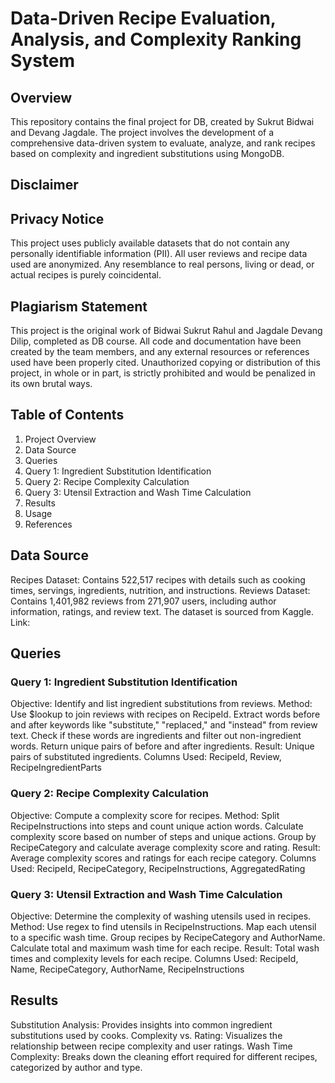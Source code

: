 # Data-Driven Recipe Evaluation, Analysis, and Complexity Ranking System
## Overview
This repository contains the final project for DB, created by Sukrut Bidwai and Devang Jagdale. The project involves the development of a comprehensive data-driven system to evaluate, analyze, and rank recipes based on complexity and ingredient substitutions using MongoDB.

## Disclaimer
## Privacy Notice
This project uses publicly available datasets that do not contain any personally identifiable information (PII). All user reviews and recipe data used are anonymized. Any resemblance to real persons, living or dead, or actual recipes is purely coincidental.

## Plagiarism Statement
This project is the original work of Bidwai Sukrut Rahul and Jagdale Devang Dilip, completed as DB course. All code and documentation have been created by the team members, and any external resources or references used have been properly cited. Unauthorized copying or distribution of this project, in whole or in part, is strictly prohibited and would be penalized in its own brutal ways.

## Table of Contents
1. Project Overview
2. Data Source
3. Queries
4. Query 1: Ingredient Substitution Identification
5. Query 2: Recipe Complexity Calculation
6. Query 3: Utensil Extraction and Wash Time Calculation
7. Results
8. Usage
9. References

## Data Source
Recipes Dataset: Contains 522,517 recipes with details such as cooking times, servings, ingredients, nutrition, and instructions.
Reviews Dataset: Contains 1,401,982 reviews from 271,907 users, including author information, ratings, and review text.
The dataset is sourced from Kaggle.
Link:

## Queries
### Query 1: Ingredient Substitution Identification
Objective: Identify and list ingredient substitutions from reviews.
Method:
Use $lookup to join reviews with recipes on RecipeId.
Extract words before and after keywords like "substitute," "replaced," and "instead" from review text.
Check if these words are ingredients and filter out non-ingredient words.
Return unique pairs of before and after ingredients.
Result: Unique pairs of substituted ingredients.
Columns Used: RecipeId, Review, RecipeIngredientParts

### Query 2: Recipe Complexity Calculation
Objective: Compute a complexity score for recipes.
Method:
Split RecipeInstructions into steps and count unique action words.
Calculate complexity score based on number of steps and unique actions.
Group by RecipeCategory and calculate average complexity score and rating.
Result: Average complexity scores and ratings for each recipe category.
Columns Used: RecipeId, RecipeCategory, RecipeInstructions, AggregatedRating

### Query 3: Utensil Extraction and Wash Time Calculation
Objective: Determine the complexity of washing utensils used in recipes.
Method:
Use regex to find utensils in RecipeInstructions.
Map each utensil to a specific wash time.
Group recipes by RecipeCategory and AuthorName.
Calculate total and maximum wash time for each recipe.
Result: Total wash times and complexity levels for each recipe.
Columns Used: RecipeId, Name, RecipeCategory, AuthorName, RecipeInstructions

## Results
Substitution Analysis: Provides insights into common ingredient substitutions used by cooks.
Complexity vs. Rating: Visualizes the relationship between recipe complexity and user ratings.
Wash Time Complexity: Breaks down the cleaning effort required for different recipes, categorized by author and type.
